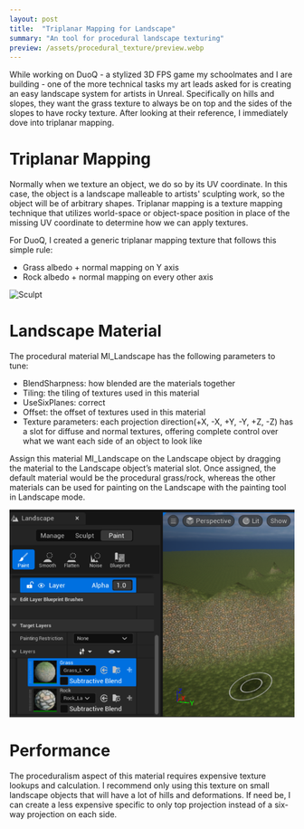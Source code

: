 ```yaml
---
layout: post
title:  "Triplanar Mapping for Landscape"
summary: "An tool for procedural landscape texturing"
preview: /assets/procedural_texture/preview.webp
---
```


While working on DuoQ - a stylized 3D FPS game my schoolmates and I are building - one of the more technical tasks my art leads asked for is creating an easy landscape system for artists in Unreal. Specifically on hills and slopes, they want the grass texture to always be on top and the sides of the slopes to have rocky texture. After looking at their reference, I immediately dove into triplanar mapping. 

# Triplanar Mapping
Normally when we texture an object, we do so by its UV coordinate. In this case, the object is a landscape malleable to artists' sculpting work, so the object will be of arbitrary shapes. Triplanar mapping is a texture mapping technique that utilizes world-space or object-space position in place of the missing UV coordinate to determine how we can apply textures. 

For DuoQ, I created a generic triplanar mapping texture that follows this simple rule:
- Grass albedo + normal mapping on Y axis
- Rock albedo + normal mapping on every other axis

![Sculpt](</assets/procedural_texture/sculpt.gif>)

# Landscape Material
The procedural material MI_Landscape has the following parameters to tune:
- BlendSharpness: how blended are the materials together
- Tiling: the tiling of textures used in this material
- UseSixPlanes: correct 
- Offset: the offset of textures used in this material
- Texture parameters: each projection direction(+X, -X, +Y, -Y, +Z, -Z) has a slot for diffuse and normal textures, offering complete control over what we want each side of an object to look like

Assign this material MI_Landscape on the Landscape object by dragging the material to the Landscape object’s material slot. Once assigned, the default material would be the procedural grass/rock, whereas the other materials can be used for painting on the Landscape with the painting tool in Landscape mode.

![Landscape](/assets/procedural_texture/image.png)

# Performance
The proceduralism aspect of this material requires expensive texture lookups and calculation. I recommend only using this texture on small landscape objects that will have a lot of hills and deformations. If need be, I can create a less expensive specific to only top projection instead of a six-way projection on each side.
